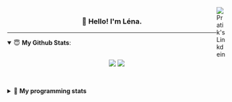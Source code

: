 <!--
<a href="https://twitter.com" target="_blank" rel="nofollow">
 <img align="right" alt="Pratik's Twitter" width="22px" src="https://cdn.jsdelivr.net/npm/simple-icons@v3/icons/twitter.svg" />
</a> 

-->
<a href="https://www.linkedin.com/in/lenagiacalone/" target="_blank" rel="nofollow">
 <img align="right" alt="Pratik's Linkdein" width="22px" src="https://cdn.jsdelivr.net/npm/simple-icons@v3/icons/linkedin.svg" />
</a>



<h3 align="center">👋 Hello! I'm Léna.</h3>

---

<!--
**lgiacalo/lgiacalo** is a ✨ _special_ ✨ repository because its `README.md` (this file) appears on your GitHub profile.

Here are some ideas to get you started:

- 🔭 I’m currently working on ...
- 🌱 I’m currently learning ...
- 👯 I’m looking to collaborate on ...
- 🤔 I’m looking for help with ...
- 💬 Ask me about ...
- 📫 How to reach me: ...
- 😄 Pronouns: ...
- ⚡ Fun fact: ...
-->

<details open>
 <summary> 😇 <b>My Github Stats</b>: </summary>
<br>
<p align = "center">
  <img src = "https://github-readme-stats.vercel.app/api?username=lgiacalo&show_icons=true&theme=nord" width="420">
  <img src = "https://github-readme-stats.vercel.app/api/top-langs/?username=lgiacalo&layout=compact&theme=nord">
</p>
 
<br>
<p align = "center">
  <imp src = "https://github-readme-stats.vercel.app/api/wakatime?username=lgiacalo&theme=nord">
</p>

</details>

<details>
 <summary>🤖 <b>My programming stats</b></summary>
 <br>
 
<!--START_SECTION:waka-->
![Code Time](http://img.shields.io/badge/Code%20Time-1%2C532%20hrs%2015%20mins-blue)

![Lines of code](https://img.shields.io/badge/From%20Hello%20World%20I%27ve%20Written-884%20Thousand%20lines%20of%20code-blue)

**🐱 My GitHub Data** 

> 🏆 120 Contributions in the Year 2022
 > 
> 📦 298.1 kB Used in GitHub's Storage 
 > 
> 🚫 Not Opted to Hire
 > 
> 📜 45 Public Repositories 
 > 
> 🔑 34 Private Repositories  
 > 
**I'm an Early 🐤** 

```text
🌞 Morning    91 commits     ██████░░░░░░░░░░░░░░░░░░░   25.93% 
🌆 Daytime    215 commits    ███████████████░░░░░░░░░░   61.25% 
🌃 Evening    45 commits     ███░░░░░░░░░░░░░░░░░░░░░░   12.82% 
🌙 Night      0 commits      ░░░░░░░░░░░░░░░░░░░░░░░░░   0.0%

```
📅 **I'm Most Productive on Monday** 

```text
Monday       82 commits     █████░░░░░░░░░░░░░░░░░░░░   23.36% 
Tuesday      62 commits     ████░░░░░░░░░░░░░░░░░░░░░   17.66% 
Wednesday    73 commits     █████░░░░░░░░░░░░░░░░░░░░   20.8% 
Thursday     73 commits     █████░░░░░░░░░░░░░░░░░░░░   20.8% 
Friday       56 commits     ████░░░░░░░░░░░░░░░░░░░░░   15.95% 
Saturday     5 commits      ░░░░░░░░░░░░░░░░░░░░░░░░░   1.42% 
Sunday       0 commits      ░░░░░░░░░░░░░░░░░░░░░░░░░   0.0%

```


📊 **This Week I Spent My Time On** 

```text
⌚︎ Time Zone: Europe/Paris

💬 Programming Languages: 
JavaScript               3 hrs 28 mins       ████████░░░░░░░░░░░░░░░░░   35.21% 
Stylus                   3 hrs 14 mins       ████████░░░░░░░░░░░░░░░░░   32.76% 
Vue.js                   1 hr 42 mins        ████░░░░░░░░░░░░░░░░░░░░░   17.23% 
Blade Template           1 hr 2 mins         ██░░░░░░░░░░░░░░░░░░░░░░░   10.59% 
Bash                     17 mins             ░░░░░░░░░░░░░░░░░░░░░░░░░   2.88%

🔥 Editors: 
VS Code                  9 hrs 40 mins       █████████████████████████   100.0%

🐱‍💻 Projects: 
pappers                  6 hrs               ██████████████░░░░░░░░░░░   58.45% 
pappers-augmentations-ser2 hrs 58 mins       ███████░░░░░░░░░░░░░░░░░░   28.88% 
pappers-engine           1 hr 13 mins        ███░░░░░░░░░░░░░░░░░░░░░░   12.0% 
augmentations-server     2 mins              ░░░░░░░░░░░░░░░░░░░░░░░░░   0.35% 
pappers-importers        1 min               ░░░░░░░░░░░░░░░░░░░░░░░░░   0.29%

💻 Operating System: 
Mac                      9 hrs 40 mins       █████████████████████████   100.0%

```

**I Mostly Code in C** 

```text
C                        26 repos            ███████░░░░░░░░░░░░░░░░░░   31.33% 
JavaScript               17 repos            █████░░░░░░░░░░░░░░░░░░░░   20.48% 
HTML                     8 repos             ██░░░░░░░░░░░░░░░░░░░░░░░   9.64% 
Shell                    8 repos             ██░░░░░░░░░░░░░░░░░░░░░░░   9.64% 
C++                      4 repos             █░░░░░░░░░░░░░░░░░░░░░░░░   4.82%

```


**Timeline**

![Chart not found](https://raw.githubusercontent.com/lgiacalo/lgiacalo/main/charts/bar_graph.png) 


 Last Updated on 18/08/2022 12:34:09 UTC
<!--END_SECTION:waka-->

</details>

